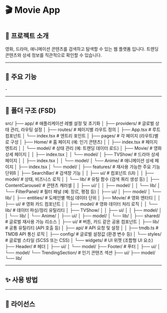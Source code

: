 <h1>🎬 Movie App<h1>

<h2>📌 프로젝트 소개</h2>
영화, 드라마, 애니메이션 콘텐츠를 검색하고 탐색할 수 있는 웹 플랫폼 입니다.
트렌딩 콘텐츠와 상세 정보를 직관적으로 확인할 수 있습니다.

<hr />
<h2>🚀 주요 기능</h2>
-

<hr />
<h2>📂 폴더 구조 (FSD)</h2>

src/
├── app/ # 애플리케이션 레벨 설정 및 초기화
│ ├── providers/ # 글로벌 상태 관리, 라우팅 설정
│ ├── routes/ # 페이지별 라우트 정의
│ ├── App.tsx # 루트 컴포넌트
│ └── index.tsx # 엔트리 포인트
│
├── pages/ # 각 페이지 (라우트)별로 구성
│ ├── Home/ # 홈 페이지 (예: 인기 콘텐츠)
│ │ ├── index.tsx # 페이지 엔트리
│ │ └── model/ # 상태 관리 (예: 트렌딩 데이터 로드)
│ ├── Movie/ # 영화 상세 페이지
│ │ ├── index.tsx
│ │ └── model/
│ ├── TVShow/ # 드라마 상세 페이지
│ │ ├── index.tsx
│ │ └── model/
│ └── Anime/ # 애니메이션 상세 페이지
│ ├── index.tsx
│ └── model/
│
├── features/ # 재사용 가능한 주요 기능 단위ß
│ ├── SearchBar/ # 검색창 기능
│ │ ├── ui/ # 컴포넌트 (UI)
│ │ ├── model/ # 상태, 비즈니스 로직
│ │ └── lib/ # 유틸 함수 (검색 쿼리 생성 등)
│ ├── ContentCarousel/ # 콘텐츠 캐러셀
│ │ ├── ui/
│ │ ├── model/
│ │ └── lib/
│ └── FilterPanel/ # 필터 패널 (예: 장르, 평점 등)
│ ├── ui/
│ ├── model/
│ └── lib/
│
├── entities/ # 도메인별 핵심 데이터 단위
│ ├── Movie/ # 영화 엔터티
│ │ ├── ui/ # 영화 카드 컴포넌트
│ │ ├── model/ # 영화 데이터 처리 로직
│ │ └── lib/ # 데이터 파싱/정리 유틸리티
│ ├── TVShow/
│ │ ├── ui/
│ │ ├── model/
│ │ └── lib/
│ └── Anime/
│ ├── ui/
│ ├── model/
│ └── lib/
│
├── shared/ # 글로벌 재사용 가능 리소스
│ ├── ui/ # 버튼, 카드 같은 공용 컴포넌트
│ ├── lib/ # 공통 유틸리티 (API 호출 등)
│ ├── api/ # API 요청 및 설정
│ │ ├── tmdb.ts # TMDB API 통신 로직
│ ├── config/ # 글로벌 설정값 (환경 변수 등)
│ └── styles/ # 글로벌 스타일 (SCSS 또는 CSS)
│
└── widgets/ # UI 위젯 (조합형 UI 요소)
├── Header/ # 헤더
│ ├── ui/
│ └── model/
├── Footer/ # 푸터
│ ├── ui/
│ └── model/
└── TrendingSection/ # 인기 콘텐츠 섹션
├── ui/
├── model/
└── lib/

<hr />
<h2>✨ 사용 방법</h2>

<hr />
<h2>📄 라이선스</h2>
